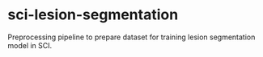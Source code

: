 # sci-lesion-segmentation
Preprocessing pipeline to prepare dataset for training lesion segmentation model in SCI.
